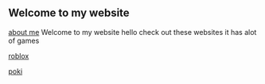 ## Welcome to my website
[about me](about.md)
Welcome to my website
hello
check out these websites it has alot of games

[roblox](https://www.roblox.com)

[poki](https://poki.com)
